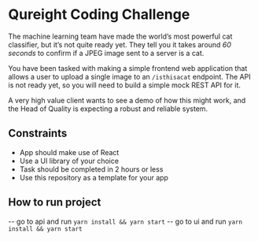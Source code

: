# Qureight Coding Challenge

The machine learning team have made the world’s most powerful cat classifier, but it’s
not quite ready yet. They tell you it takes around *60 seconds* to confirm if a JPEG
image sent to a server is a cat.

You have been tasked with making a simple frontend web application that allows a user to
upload a single image to an `/isthisacat` endpoint. The API is not ready yet, so you
will need to build a simple mock REST API for it.

A very high value client wants to see a demo of how this might work, and the Head of
Quality is expecting a robust and reliable system.

## Constraints

- App should make use of React
- Use a UI library of your choice
- Task should be completed in 2 hours or less
- Use this repository as a template for your app

## How to run project

-- go to api and run `yarn install && yarn start`
-- go to ui and run `yarn install && yarn start`
